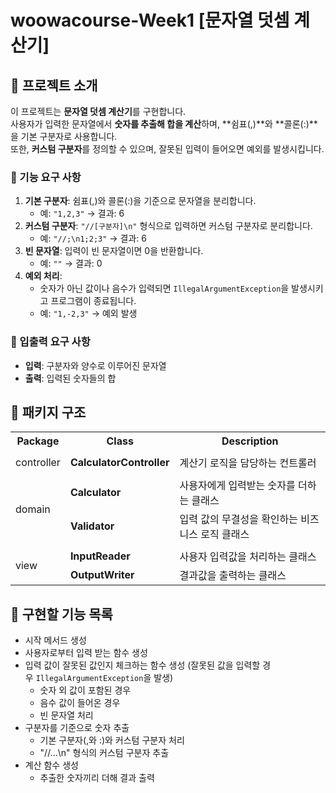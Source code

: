# woowacourse-Week1 **[문자열 덧셈 계산기]**

## 📌 프로젝트 소개  
이 프로젝트는 **문자열 덧셈 계산기**를 구현합니다.  
사용자가 입력한 문자열에서 **숫자를 추출해 합을 계산**하며, **쉼표(,)**와 **콜론(:)**을 기본 구분자로 사용합니다.  
또한, **커스텀 구분자**를 정의할 수 있으며, 잘못된 입력이 들어오면 예외를 발생시킵니다.  

### 🎯 기능 요구 사항  
1. **기본 구분자**: 쉼표(,)와 콜론(:)을 기준으로 문자열을 분리합니다.  
   - 예: `"1,2,3"` → 결과: 6  
2. **커스텀 구분자**: `"//[구분자]\n"` 형식으로 입력하면 커스텀 구분자로 분리합니다.  
   - 예: `"//;\n1;2;3"` → 결과: 6  
3. **빈 문자열**: 입력이 빈 문자열이면 0을 반환합니다.  
   - 예: `""` → 결과: 0  
4. **예외 처리**:  
   - 숫자가 아닌 값이나 음수가 입력되면 `IllegalArgumentException`을 발생시키고 프로그램이 종료됩니다.  
   - 예: `"1,-2,3"` → 예외 발생  

### 📝 입출력 요구 사항  
- **입력**: 구분자와 양수로 이루어진 문자열  
- **출력**: 입력된 숫자들의 합  

## 📌 패키지 구조
<table>
    <tr>
        <th>Package</th>
        <th>Class</th>
        <th>Description</th>
    </tr>
    <tr><td colspan="3"></td></tr>
    <tr>
        <td>controller</td>
        <td><b>CalculatorController</b></td>
        <td>계산기 로직을 담당하는 컨트롤러</td>
    </tr>
    <tr><td colspan="3"></td></tr>
    <tr>
        <td rowspan="2">domain</td>
        <td><b>Calculator</b></td>
        <td>사용자에게 입력받는 숫자를 더하는 클래스</td>
    </tr>
    <tr>
        <td><b>Validator</b></td>
        <td>입력 값의 무결성을 확인하는 비즈니스 로직 클래스</td>
    </tr>
    <tr><td colspan="3"></td></tr>
    <tr>
        <td rowspan="2">view</td>
        <td><b>InputReader</b></td>
        <td>사용자 입력값을 처리하는 클래스</td>
    </tr>
    <tr>
        <td><b>OutputWriter</b></td>
        <td>결과값을 출력하는 클래스</td>
    </tr>
</table>

## 📌 구현할 기능 목록
- 시작 메서드 생성
- 사용자로부터 입력 받는 함수 생성
- 입력 값이 잘못된 값인지 체크하는 함수 생성 (잘못된 값을 입력할 경우 `IllegalArgumentException`을 발생)
  - 숫자 외 값이 포함된 경우
  - 음수 값이 들어온 경우
  - 빈 문자열 처리
- 구분자를 기준으로 숫자 추출
  - 기본 구분자(,와 :)와 커스텀 구분자 처리
  - "//...\n" 형식의 커스텀 구분자 추출
- 계산 함수 생성
  - 추출한 숫자끼리 더해 결과 출력
